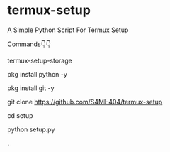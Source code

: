 # termux-setup
A Simple Python Script For Termux Setup

Commands👇👇

termux-setup-storage

pkg install python -y

pkg install git -y

git clone https://github.com/S4MI-404/termux-setup

cd setup

python setup.py

.
